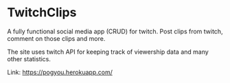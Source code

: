 # TwitchClips

A fully functional social media app (CRUD) for twitch. Post clips from twitch, comment on those clips and more.

The site uses twitch API for keeping track of viewership data and many other statistics. 

Link: https://pogyou.herokuapp.com/
